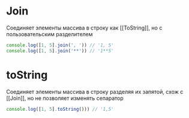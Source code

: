 # Join
Соединяет элементы массива в строку как [[ToString]], но с пользовательским разделителем
```ts
console.log([1, 5].join(', ')) // '1, 5'
console.log([1, 5].join('**')) // '1**5'
```
# toString
Соединяет элементы массива в строку разделяя их запятой, схож с [[Join]], но не позволяет изменять сепаратор
```ts
console.log([1, 5].toString())) // '1,5'
```